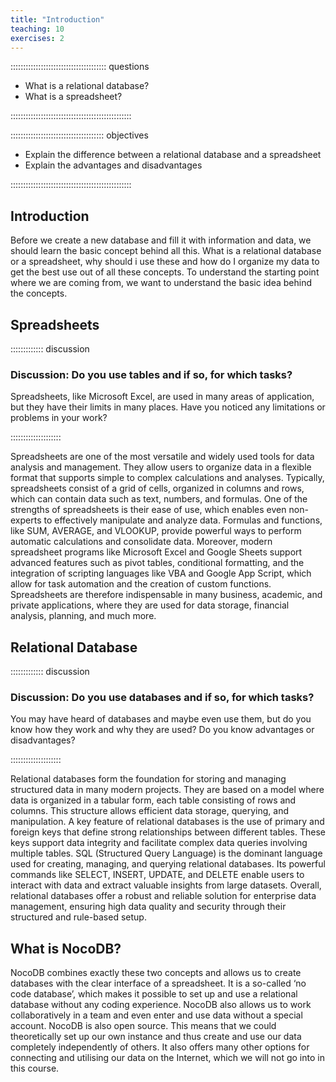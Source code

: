 ```yaml
---
title: "Introduction"
teaching: 10
exercises: 2
---
```


:::::::::::::::::::::::::::::::::::::: questions 

- What is a relational database?
- What is a spreadsheet?

::::::::::::::::::::::::::::::::::::::::::::::::

::::::::::::::::::::::::::::::::::::: objectives

- Explain the difference between a relational database and a spreadsheet
- Explain the advantages and disadvantages

::::::::::::::::::::::::::::::::::::::::::::::::


## Introduction





Before we create a new database and fill it with information and data, we should learn the basic concept behind all this. What is a relational database or a spreadsheet, why should i use these and how do I organize my data to get the best use out of all these concepts.
To understand the starting point where we are coming from, we want to understand the basic idea behind the concepts.

## Spreadsheets

::::::::::::: discussion

### Discussion: Do you use tables and if so, for which tasks?

Spreadsheets, like Microsoft Excel, are used in many areas of application, but they have their limits in many places. Have you noticed any limitations or problems in your work?

::::::::::::::::::::

Spreadsheets are one of the most versatile and widely used tools for data analysis and management. They allow users to organize data in a flexible format that supports simple to complex calculations and analyses. Typically, spreadsheets consist of a grid of cells, organized in columns and rows, which can contain data such as text, numbers, and formulas.
One of the strengths of spreadsheets is their ease of use, which enables even non-experts to effectively manipulate and analyze data. Formulas and functions, like SUM, AVERAGE, and VLOOKUP, provide powerful ways to perform automatic calculations and consolidate data.
Moreover, modern spreadsheet programs like Microsoft Excel and Google Sheets support advanced features such as pivot tables, conditional formatting, and the integration of scripting languages like VBA and Google App Script, which allow for task automation and the creation of custom functions.
Spreadsheets are therefore indispensable in many business, academic, and private applications, where they are used for data storage, financial analysis, planning, and much more.



## Relational Database

::::::::::::: discussion

### Discussion: Do you use databases and if so, for which tasks?

You may have heard of databases and maybe even use them, but do you know how they work and why they are used? Do you know advantages or disadvantages?

::::::::::::::::::::

Relational databases form the foundation for storing and managing structured data in many modern projects. They are based on a model where data is organized in a tabular form, 
each table consisting of rows and columns. This structure allows efficient data storage, querying, and manipulation.
A key feature of relational databases is the use of primary and foreign keys that define strong relationships between different tables. 
These keys support data integrity and facilitate complex data queries involving multiple tables.
SQL (Structured Query Language) is the dominant language used for creating, managing, and querying relational databases. Its powerful commands like SELECT, INSERT, UPDATE, and DELETE 
enable users to interact with data and extract valuable insights from large datasets.
Overall, relational databases offer a robust and reliable solution for enterprise data management, ensuring high data quality and security through their structured and rule-based setup.



## What is NocoDB?

NocoDB combines exactly these two concepts and allows us to create databases with the clear interface of a spreadsheet. 
It is a so-called ‘no code database’, which makes it possible to set up and use a relational database without any coding experience. NocoDB also allows us to work collaboratively in a team and even enter and use data without a special account. NocoDB is also open source. This means that we could theoretically set up our own instance and thus create and use our data completely independently of others. It also offers many other options for connecting and utilising our data on the Internet, which we will not go into in this course.
